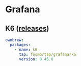 # Grafana


## K6 ([releases](https://github.com/grafana/k6/releases))

```yaml
ownbrew:
  packages:
    - name: k6
      tap: foomo/tap/grafana/k6
      version: 0.45.0
```
